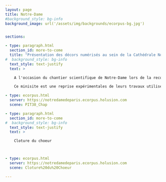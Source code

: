 ```yaml
---
layout: page
title: Notre-Dame
#background_style: bg-info
background_image: url('/assets/img/backgrounds/ecorpus-bg.jpg')


sections:

- type: paragraph.html
  section_id: more-to-come
  title: "Présentation des décors numérisés au sein de la Cathédrale Notre-Dame de Paris"
#  background_style: bg-info
  text_style: text-justify
  text: >

    A l'occasion du chantier scientifique de Notre-Dame lors de la reconstruction suite à l'incendie du 19 avril 2019, de multiples élements du momuments ont été numérisé par les équipes de la plateforme Plemo3D et du Groupe de Travail Décor.

    Ce minisite est une reprise expérimentales de leurs travaux utilisés dans le cadre d'une exposition sur Notre-Dame à la Sorbonne Université d'Abu Dhabi en février 2024.

- type: ecorpus.html
  server: https://notredamedeparis.ecorpus.holusion.com
  scene: PIT38_Chap

- type: paragraph.html
  section_id: more-to-come
#  background_style: bg-info
  text_style: text-justify
  text: >

    Cloture du choeur



- type: ecorpus.html
  server: https://notredamedeparis.ecorpus.holusion.com
  scene: Cloture%20du%20Choeur

---
```


<script>
    function setTourStep(stepIdx) {
	// Get reference to the Explorer element by id
	var voyagerElement = document.getElementById("PIT38_Chap");
	
	// Call the setTourStep function with the value of the 
	// option input element as the parameter.
	// **Note the hard-coded tour index and interpolate flag.
	voyagerElement.setTourStep(0, 1, true);
}
</script>
